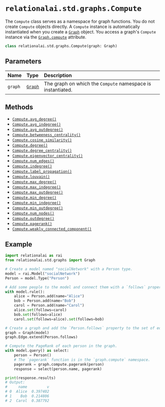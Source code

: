 # `relationalai.std.graphs.Compute`

The `Compute` class serves as a namespace for graph functions.
You do not create `Compute` objects directly.
A `Compute` instance is automatically instantiated when you create a [`Graph`](../Graph/README.md) object.
You access a graph's `Compute` instance via the [`Graph.compute`](../Graph/compute.md) attribute.

```python
class relationalai.std.graphs.Compute(graph: Graph)
```

## Parameters

| Name | Type | Description |
| :--- | :--- | :------ |
| `graph` | [`Graph`](../Graph/README.md) | The graph on which the `Compute` namespace is instantiated. |

## Methods

- [`Compute.avg_degree()`](./avg_degree.md)
- [`Compute.avg_indegree()`](./avg_indegree.md)
- [`Compute.avg_outdegree()`](./avg_outdegree.md)
- [`Compute.betweeness_centrality()`](./betweeness_centrality.md)
- [`Compute.cosine_similarity()`](./cosine_similarity.md)
- [`Compute.degree()`](./degree.md)
- [`Compute.degree_centrality()`](./degree_centrality.md)
- [`Compute.eigenvector_centrality()`](./eigenvector_centrality.md)
- [`Compute.num_edges()`](./num_edges.md)
- [`Compute.indegree()`](./indegree.md)
- [`Compute.label_propagation()`](./label_propagation.md)
- [`Compute.louvain()`](./louvain.md)
- [`Compute.max_degree()`](./max_degree.md)
- [`Compute.max_indegree()`](./max_indegree.md)
- [`Compute.max_outdegree()`](./max_outdegree.md)
- [`Compute.min_degree()`](./min_degree.md)
- [`Compute.min_indegree()`](./min_indegree.md)
- [`Compute.min_outdegree()`](./min_outdegree.md)
- [`Compute.num_nodes()`](./num_nodes.md)
- [`Compute.outdegree()`](./outdegree.md)
- [`Compute.pagerank()`](./pagerank.md)
- [`Compute.weakly_connected_component()`](./weakly_connected_component.md)

## Example

```python
import relationalai as rai
from relationalai.std.graphs import Graph

# Create a model named "socialNetwork" with a Person type.
model = rai.Model("socialNetwork")
Person = model.Type("Person")

# Add some people to the model and connect them with a `follows` property.
with model.rule():
    alice = Person.add(name="Alice")
    bob = Person.add(name="Bob")
    carol = Person.add(name="Carol")
    alice.set(follows=carol)
    bob.set(follows=alice)
    carol.set(follows=alice).set(follows=bob)

# Create a graph and add the `Person.follows` property to the set of edges.
graph = Graph(model)
graph.Edge.extend(Person.follows)

# Compute the PageRank of each person in the graph.
with model.query() as select:
    person = Person()
    # The `pagerank` function is in the `graph.compute` namespace.
    pagerank = graph.compute.pagerank(person)
    response = select(person.name, pagerank)

print(response.results)
# Output:
#     name         v
# 0  Alice  0.397402
# 1    Bob  0.214806
# 2  Carol  0.387792
```
